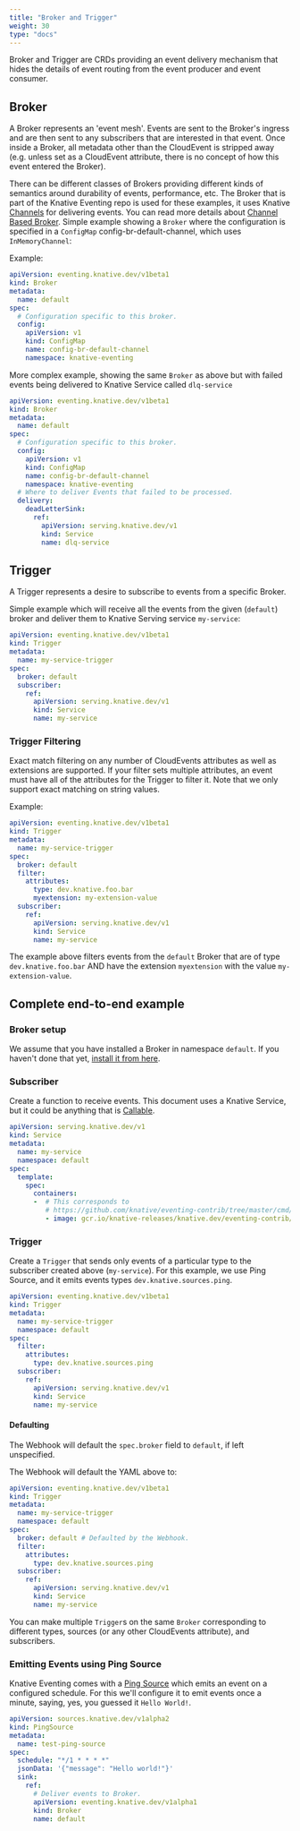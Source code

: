 ```yaml
---
title: "Broker and Trigger"
weight: 30
type: "docs"
---
```


Broker and Trigger are CRDs providing an event delivery mechanism that hides the
details of event routing from the event producer and event consumer.

## Broker

A Broker represents an 'event mesh'. Events are sent to the Broker's ingress and
are then sent to any subscribers that are interested in that event. Once inside
a Broker, all metadata other than the CloudEvent is stripped away (e.g. unless
set as a CloudEvent attribute, there is no concept of how this event entered the
Broker).

There can be different classes of Brokers providing different kinds
of semantics around durability of events, performance, etc. The Broker that is
part of the Knative Eventing repo is used for these examples, it uses Knative
[Channels](./channels/) for delivering events. You can read more details about
[Channel Based Broker](./channel-based-broker.md). Simple example showing a `Broker`
where the configuration is specified in a `ConfigMap` config-br-default-channel,
which uses `InMemoryChannel`:

Example:

```yaml
apiVersion: eventing.knative.dev/v1beta1
kind: Broker
metadata:
  name: default
spec:
  # Configuration specific to this broker.
  config:
    apiVersion: v1
    kind: ConfigMap
    name: config-br-default-channel
    namespace: knative-eventing
```

More complex example, showing the same `Broker` as above
but with failed events being delivered to Knative Service called `dlq-service`

```yaml
apiVersion: eventing.knative.dev/v1beta1
kind: Broker
metadata:
  name: default
spec:
  # Configuration specific to this broker.
  config:
    apiVersion: v1
    kind: ConfigMap
    name: config-br-default-channel
    namespace: knative-eventing
  # Where to deliver Events that failed to be processed.
  delivery:
    deadLetterSink:
      ref:
        apiVersion: serving.knative.dev/v1
        kind: Service
        name: dlq-service
```

## Trigger

A Trigger represents a desire to subscribe to events from a specific Broker.

Simple example which will receive all the events from the given (`default`) broker and
deliver them to Knative Serving service `my-service`:

```yaml
apiVersion: eventing.knative.dev/v1beta1
kind: Trigger
metadata:
  name: my-service-trigger
spec:
  broker: default
  subscriber:
    ref:
      apiVersion: serving.knative.dev/v1
      kind: Service
      name: my-service
```

### Trigger Filtering

Exact match filtering on any number of CloudEvents attributes as well as extensions are
supported. If your filter sets multiple attributes, an event must have all of the attributes for the Trigger to filter it.
Note that we only support exact matching on string values.

Example:

```yaml
apiVersion: eventing.knative.dev/v1beta1
kind: Trigger
metadata:
  name: my-service-trigger
spec:
  broker: default
  filter:
    attributes:
      type: dev.knative.foo.bar
      myextension: my-extension-value
  subscriber:
    ref:
      apiVersion: serving.knative.dev/v1
      kind: Service
      name: my-service
```

The example above filters events from the `default` Broker that are of type `dev.knative.foo.bar` AND
have the extension `myextension` with the value `my-extension-value`.

## Complete end-to-end example

### Broker setup

We assume that you have installed a Broker in namespace `default`. If you haven't done that
yet, [install it from here](./channel-based-broker.md).

### Subscriber

Create a function to receive events. This document uses a Knative Service, but
it could be anything that is [Callable](https://github.com/knative/eventing/blob/master/docs/spec/interfaces.md).

```yaml
apiVersion: serving.knative.dev/v1
kind: Service
metadata:
  name: my-service
  namespace: default
spec:
  template:
    spec:
      containers:
      -  # This corresponds to
         # https://github.com/knative/eventing-contrib/tree/master/cmd/event_display
         - image: gcr.io/knative-releases/knative.dev/eventing-contrib/cmd/event_display@sha256:a214514d6ba674d7393ec8448dd272472b2956207acb3f83152d3071f0ab1911
```

### Trigger

Create a `Trigger` that sends only events of a particular type to the subscriber
created above (`my-service`). For this example, we use Ping Source, and it
emits events types `dev.knative.sources.ping`.

```yaml
apiVersion: eventing.knative.dev/v1beta1
kind: Trigger
metadata:
  name: my-service-trigger
  namespace: default
spec:
  filter:
    attributes:
      type: dev.knative.sources.ping
  subscriber:
    ref:
      apiVersion: serving.knative.dev/v1
      kind: Service
      name: my-service
```

#### Defaulting

The Webhook will default the `spec.broker` field to `default`, if left
unspecified.

The Webhook will default the YAML above to:

```yaml
apiVersion: eventing.knative.dev/v1beta1
kind: Trigger
metadata:
  name: my-service-trigger
  namespace: default
spec:
  broker: default # Defaulted by the Webhook.
  filter:
    attributes:
      type: dev.knative.sources.ping
  subscriber:
    ref:
      apiVersion: serving.knative.dev/v1
      kind: Service
      name: my-service
```

You can make multiple `Trigger`s on the same `Broker` corresponding to different
types, sources (or any other CloudEvents attribute), and subscribers.

### Emitting Events using Ping Source

Knative Eventing comes with a [Ping Source](./samples/ping-source/README.md) which
emits an event on a configured schedule. For this we'll configure it to emit
events once a minute, saying, yes, you guessed it `Hello World!`.

```yaml
apiVersion: sources.knative.dev/v1alpha2
kind: PingSource
metadata:
  name: test-ping-source
spec:
  schedule: "*/1 * * * *"
  jsonData: '{"message": "Hello world!"}'
  sink:
    ref:
      # Deliver events to Broker.
      apiVersion: eventing.knative.dev/v1alpha1
      kind: Broker
      name: default
```
